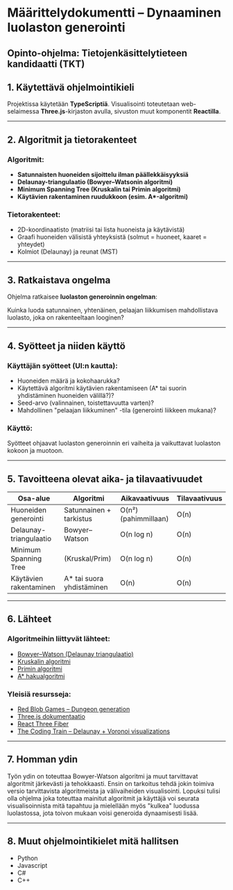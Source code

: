 # Määrittelydokumentti – Dynaaminen luolaston generointi

## Opinto-ohjelma: Tietojenkäsittelytieteen kandidaatti (TKT)

## 1. Käytettävä ohjelmointikieli

Projektissa käytetään **TypeScriptiä**. Visualisointi toteutetaan web-selaimessa **Three.js**-kirjaston avulla, sivuston muut komponentit **Reactilla**. 

---

## 2. Algoritmit ja tietorakenteet

### Algoritmit:
- **Satunnaisten huoneiden sijoittelu ilman päällekkäisyyksiä**  
- **Delaunay-triangulaatio (Bowyer–Watsonin algoritmi)**  
- **Minimum Spanning Tree (Kruskalin tai Primin algoritmi)**  
- **Käytävien rakentaminen ruudukkoon (esim. A\*-algoritmi)**  

### Tietorakenteet:
- 2D-koordinaatisto (matriisi tai lista huoneista ja käytävistä)
- Graafi huoneiden välisistä yhteyksistä (solmut = huoneet, kaaret = yhteydet)
- Kolmiot (Delaunay) ja reunat (MST)

---

## 3. Ratkaistava ongelma

Ohjelma ratkaisee **luolaston generoinnin ongelman**:

Kuinka luoda satunnainen, yhtenäinen, pelaajan liikkumisen mahdollistava luolasto, joka on rakenteeltaan looginen?

---

## 4. Syötteet ja niiden käyttö

### Käyttäjän syötteet (UI:n kautta):
- Huoneiden määrä ja kokohaarukka?
- Käytettävä algoritmi käytävien rakentamiseen (A* tai suorin yhdistäminen huoneiden välillä?)?
- Seed-arvo (valinnainen, toistettavuutta varten)?
- Mahdollinen "pelaajan liikkuminen" -tila (generointi liikkeen mukana)?

### Käyttö:
Syötteet ohjaavat luolaston generoinnin eri vaiheita ja vaikuttavat luolaston kokoon ja muotoon.

---

## 5. Tavoitteena olevat aika- ja tilavaativuudet

| Osa-alue | Algoritmi | Aikavaativuus | Tilavaativuus |
|----------|-----------|---------------|----------------|
| Huoneiden generointi | Satunnainen + tarkistus | O(n²) (pahimmillaan) | O(n) |
| Delaunay-triangulaatio | Bowyer–Watson | O(n log n) | O(n) |
| Minimum Spanning Tree | (Kruskal/Prim) | O(n log n) | O(n) |
| Käytävien rakentaminen | A* tai suora yhdistäminen | O(n) | O(n) |

---

## 6. Lähteet

### Algoritmeihin liittyvät lähteet:
- [Bowyer–Watson (Delaunay triangulaatio)](https://en.wikipedia.org/wiki/Bowyer%E2%80%93Watson_algorithm)
- [Kruskalin algoritmi](https://en.wikipedia.org/wiki/Kruskal%27s_algorithm)
- [Primin algoritmi](https://en.wikipedia.org/wiki/Prim%27s_algorithm)
- [A\* hakualgoritmi](https://en.wikipedia.org/wiki/A*_search_algorithm)

### Yleisiä resursseja:
- [Red Blob Games – Dungeon generation](https://www.redblobgames.com/)
- [Three.js dokumentaatio](https://threejs.org/docs/)
- [React Three Fiber](https://docs.pmnd.rs/react-three-fiber)
- [The Coding Train – Delaunay + Voronoi visualizations](https://www.youtube.com/user/shiffman)

---

## 7. Homman ydin

Työn ydin on toteuttaa Bowyer-Watson algoritmi ja muut tarvittavat algoritmit järkevästi ja tehokkaasti. Ensin on tarkoitus tehdä jokin toimiva versio tarvittavista algoritmeista ja välivaiheiden  visualisointi. Lopuksi tulisi olla ohjelma joka toteuttaa mainitut algoritmit ja käyttäjä voi seurata visualisoinnista mitä tapahtuu ja mielellään myös "kulkea" luodussa luolastossa, jota toivon mukaan voisi generoida dynaamisesti lisää. 

---

## 8. Muut ohjelmointikielet mitä hallitsen
- Python
- Javascript
- C# 
- C++
